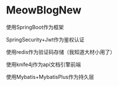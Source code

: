 # MeowBlogNew

使用SpringBoot作为框架

SpringSecurity+Jwt作为鉴权认证

使用redis作为验证码存储（我知道大材小用了）

使用knife4j作为api文档引擎前端

使用Mybatis+MybatisPlus作为持久层
